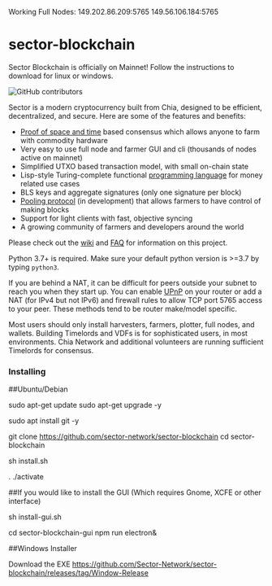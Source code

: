 Working Full Nodes:
149.202.86.209:5765
149.56.106.184:5765

# sector-blockchain

Sector Blockchain is officially on Mainnet! Follow the instructions to download for linux or windows.

![GitHub contributors](https://img.shields.io/github/contributors/Chia-Network/chia-blockchain?logo=GitHub)

Sector is a modern cryptocurrency built from Chia, designed to be efficient, decentralized, and secure. Here are some of the features and benefits:
* [Proof of space and time](https://docs.google.com/document/d/1tmRIb7lgi4QfKkNaxuKOBHRmwbVlGL4f7EsBDr_5xZE/edit) based consensus which allows anyone to farm with commodity hardware
* Very easy to use full node and farmer GUI and cli (thousands of nodes active on mainnet)
* Simplified UTXO based transaction model, with small on-chain state
* Lisp-style Turing-complete functional [programming language](https://chialisp.com/) for money related use cases
* BLS keys and aggregate signatures (only one signature per block)
* [Pooling protocol](https://www.chia.net/2020/11/10/pools-in-chia.html) (in development) that allows farmers to have control of making blocks
* Support for light clients with fast, objective syncing
* A growing community of farmers and developers around the world

Please check out the [wiki](https://github.com/Sector-Network/sector-blockchain/wiki)
and [FAQ](https://github.com/Sector-Network/sector-blockchain/wiki/FAQ) for
information on this project.

Python 3.7+ is required. Make sure your default python version is >=3.7
by typing `python3`.

If you are behind a NAT, it can be difficult for peers outside your subnet to
reach you when they start up. You can enable
[UPnP](https://www.homenethowto.com/ports-and-nat/upnp-automatic-port-forward/)
on your router or add a NAT (for IPv4 but not IPv6) and firewall rules to allow
TCP port 5765 access to your peer.
These methods tend to be router make/model specific.

Most users should only install harvesters, farmers, plotter, full nodes, and wallets.
Building Timelords and VDFs is for sophisticated users, in most environments.
Chia Network and additional volunteers are running sufficient Timelords
for consensus.

### Installing

##Ubuntu/Debian

sudo apt-get update
sudo apt-get upgrade -y

sudo apt install git -y

git clone https://github.com/sector-network/sector-blockchain
cd sector-blockchain

sh install.sh

. ./activate

##If you would like to install the GUI (Which requires Gnome, XCFE or other interface)

sh install-gui.sh

cd sector-blockchain-gui
npm run electron&

##Windows Installer

Download the EXE https://github.com/Sector-Network/sector-blockchain/releases/tag/Window-Release
